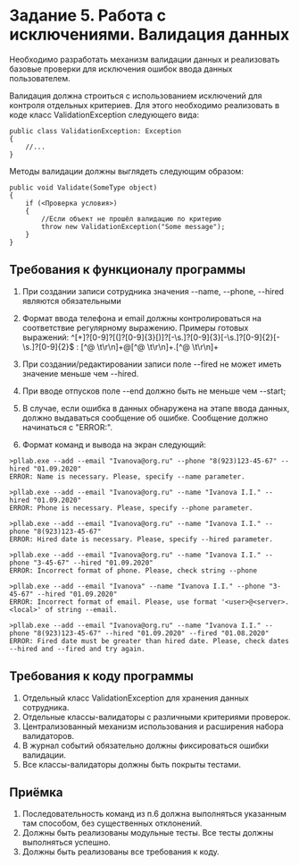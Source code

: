 # Задание 5. Работа с исключениями. Валидация данных

Необходимо разработать механизм валидации данных и реализовать базовые проверки для исключения ошибок ввода данных пользователем.

Валидация должна строиться с использованием исключений для контроля отдельных критериев. Для этого необходимо реализовать в коде класс ValidationException следующего вида:

```CSharp
public class ValidationException: Exception
{
    //...
}
```

Методы валидации должны выглядеть следующим образом:

```CSharp
public void Validate(SomeType object)
{
    if (<Проверка условия>)
    {
        //Если объект не прошёл валидацию по критерию
        throw new ValidationException("Some message");
    }
}
```

## Требования к функционалу программы

1. При создании записи сотрудника значения --name, --phone, --hired являются обязательными

2. Формат ввода телефона и email должны контролироваться на соответствие регулярному выражению. Примеры готовых выражений:
^[\+]?[0-9]?[(]?[0-9]{3}[)]?[-\s\.]?[0-9]{3}[-\s\.]?[0-9]{2}[-\s\.]?[0-9]{2}$ : 
[^@ \t\r\n]+@[^@ \t\r\n]+.[^@ \t\r\n]+

3. При создании/редактировании записи поле --fired не может иметь значение меньше чем --hired.

4. При вводе отпусков поле --end должно быть не меньше чем --start;

5. В случае, если ошибка в данных обнаружена на этапе ввода данных, должно выдаваться сообщение об ошибке. Сообщение должно начинаться с "ERROR:".

6. Формат команд и вывода на экран следующий:

```Shell
>pllab.exe --add --email "Ivanova@org.ru" --phone "8(923)123-45-67" --hired "01.09.2020"
ERROR: Name is necessary. Please, specify --name parameter.

>pllab.exe --add --email "Ivanova@org.ru" --name "Ivanova I.I." --hired "01.09.2020"
ERROR: Phone is necessary. Please, specify --phone parameter.

>pllab.exe --add --email "Ivanova@org.ru" --name "Ivanova I.I." --phone "8(923)123-45-67"
ERROR: Hired date is necessary. Please, specify --hired parameter.

>pllab.exe --add --email "Ivanova@org.ru" --name "Ivanova I.I." --phone "3-45-67" --hired "01.09.2020"
ERROR: Incorrect format of phone. Please, check string --phone

>pllab.exe --add --email "Ivanova" --name "Ivanova I.I." --phone "3-45-67" --hired "01.09.2020"
ERROR: Incorrect format of email. Please, use format '<user>@<server>.<local>' of string --email.

>pllab.exe --add --email "Ivanova@org.ru" --name "Ivanova I.I." --phone "8(923)123-45-67" --hired "01.09.2020" --fired "01.08.2020"
ERROR: Fired date must be greater than hired date. Please, check dates --hired and --fired and try again.
```

## Требования к коду программы

1. Отдельный класс ValidationException для хранения данных сотрудника.
2. Отдельные классы-валидаторы с различными критериями проверок.
3. Централизованный механизм использования и расширения набора валидаторов.
4. В журнал событий обязательно должны фиксироваться ошибки валидации.
5. Все классы-валидаторы должны быть покрыты тестами.

## Приёмка

1. Последовательность команд из п.6 должна выполняться указанным там способом, без существенных отклонений.
2. Должны быть реализованы модульные тесты. Все тесты должны выполняться успешно.
3. Должны быть реализованы все требования к коду.
